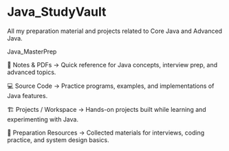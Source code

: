 # Java_StudyVault
All my preparation material and projects related to Core Java and Advanced Java.

Java_MasterPrep

📘 Notes & PDFs → Quick reference for Java concepts, interview prep, and advanced topics.

💻 Source Code → Practice programs, examples, and implementations of Java features.

🏗 Projects / Workspace → Hands-on projects built while learning and experimenting with Java.

🎯 Preparation Resources → Collected materials for interviews, coding practice, and system design basics.